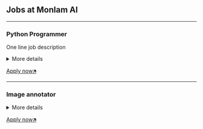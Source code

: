 ## Jobs at Monlam AI

----
### Python Programmer
One line job description

<details>
  <summary>More details</summary>
  
  **Location**: Work from home/Remote
  
  **Nature of job**: Full time
  
  **Salary**: Based of experience
  
  **Job description and responsibilities**
  
     Carry out individual responsibilities for the overall success of python delivery within
    the development team.
    
     Creating ETLs to feed the data warehouse and creating reporting services as needed.
    
     Working with and supporting other technical team members.
    
     Should know how to work in large verities of libraries, frameworks and modules
    
     Integration of data storage solution
    
  **Skills Required**:
  
     Hands on experience with python
    
     Knowledge on python language
    
     Debugging and software fault diagnoses
    
     Knowledge on Linux is a plus
    
     Good to have passion about Tibetan language
    
  **Qualification**:
  
     BCA, MCA, B.Tech in software, BSc and MSc in Computer
    
  
</details>

[Apply now🡵](https://docs.google.com/forms/d/11lIU9v67da_TYJ9bjoTmmn7gVHEIfopXDAEO0SMFV5w/edit#responses)

----
### Image annotator

<details>
  <summary>More details</summary>
  
  **Location**: Work from home/Remote
  
  **Nature of job**: Full time or Part time
  
  **Salary**: Unit base
  
  **Job description and responsibilities**
  
     Annotating layout of pages
    
     Annotating line boundaries
    
     Transcribing text from images
    
     Selecting unique images
    
  **Skills Required**:
  
     Basic computer skills
    
  **Qualification**:
  
     None
  
  **You need to have a laptop and internet of your own**
  
</details>

[Apply now🡵](https://docs.google.com/forms/d/11lIU9v67da_TYJ9bjoTmmn7gVHEIfopXDAEO0SMFV5w/edit#responses)
